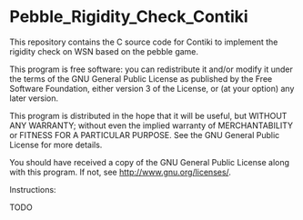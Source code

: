 Pebble_Rigidity_Check_Contiki
=============================

This repository contains the C source code for Contiki to implement the rigidity check on WSN based on the pebble game.

This program is free software: you can redistribute it and/or modify
it under the terms of the GNU General Public License as published by
the Free Software Foundation, either version 3 of the License, or
(at your option) any later version.

This program is distributed in the hope that it will be useful,
but WITHOUT ANY WARRANTY; without even the implied warranty of
MERCHANTABILITY or FITNESS FOR A PARTICULAR PURPOSE.  See the
GNU General Public License for more details.

You should have received a copy of the GNU General Public License
along with this program.  If not, see 
<http://www.gnu.org/licenses/>.

Instructions:

TODO
